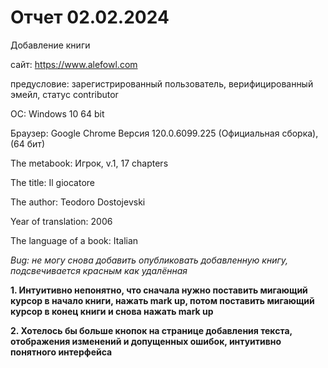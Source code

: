 # Отчет 02.02.2024

Добавление книги

сайт: https://www.alefowl.com

предусловие: зарегистрированный пользователь, верифицированный эмейл, статус contributor

ОС: Windows 10 64 bit

Браузер: Google Chrome Версия 120.0.6099.225 (Официальная сборка), (64 бит)

The metabook: Игрок, v.1, 17 chapters

The title: Il giocatore

The author: Teodoro Dostojevski

Year of translation: 2006

The language of a book: Italian

*Bug: не могу снова добавить опубликовать добавленную книгу, подсвечивается красным как удалённая*

**1. Интуитивно непонятно, что сначала нужно поставить мигающий курсор в начало книги, нажать mark up, потом поставить мигающий курсор в конец книги и снова нажать mark up**

**2. Хотелось бы больше кнопок на странице добавления текста, отображения изменений и допущенных ошибок, интуитивно понятного интерфейса**